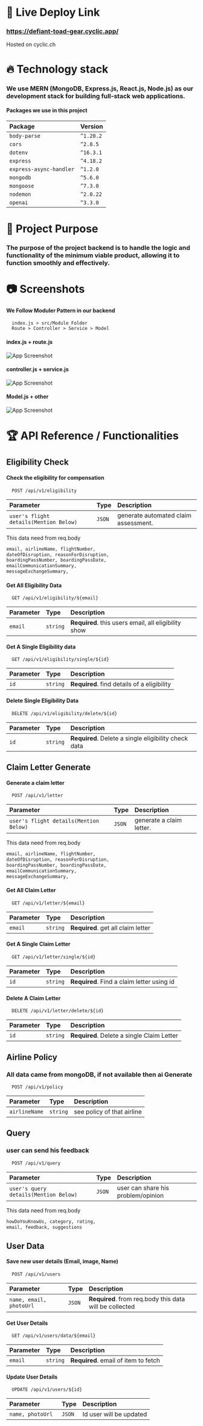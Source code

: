 # 🔗 Live Deploy Link

### https://defiant-toad-gear.cyclic.app/

Hosted on cyclic.ch

# 🔥 Technology stack

### We use MERN (MongoDB, Express.js, React.js, Node.js) as our development stack for building full-stack web applications.

#### Packages we use in this project

| Package                 | Version   |
| :---------------------- | :-------- |
| `body-parse`            | `^1.20.2` |
| `cors`                  | `^2.8.5`  |
| `dotenv`                | `^16.3.1` |
| `express`               | `^4.18.2` |
| `express-async-handler` | `^1.2.0`  |
| `mongodb`               | `^5.6.0`  |
| `mongoose`              | `^7.3.0`  |
| `nodemon`               | `^2.0.22` |
| `openai`                | `^3.3.0`  |

# 📗 Project Purpose

### The purpose of the project backend is to handle the logic and functionality of the minimum viable product, allowing it to function smoothly and effectively.

# 📷 Screenshots

#### We Follow Moduler Pattern in our backend

```http
  index.js > src/Module Folder
  Route > Controller > Service > Model
```

#### index.js + route.js

![App Screenshot](https://i.ibb.co/r4X9vG4/1png.png)

#### controller.js + service.js

![App Screenshot](https://i.ibb.co/ZggPDyC/2.png)

#### Model.js + other

![App Screenshot](https://i.ibb.co/B2m7kyN/3.png)

# 🏆 API Reference / Functionalities

## Eligibility Check

#### Check the eligibility for compensation

```http
  POST /api/v1/eligibility
```

| Parameter                              | Type   | Description                          |
| :------------------------------------- | :----- | :----------------------------------- |
| `user's flight details(Mention Below)` | `JSON` | generate automated claim assessment. |

This data need from req.body

```bash
email, airlineName, flightNumber,
dateOfDisruption, reasonForDisruption,
boardingPassNumber, boardingPassDate,
emailCommunicationSummary,
messageExchangeSummary,
```

#### Get All Eligibility Data

```http
  GET /api/v1/eligibility/${email}
```

| Parameter | Type     | Description                                          |
| :-------- | :------- | :--------------------------------------------------- |
| `email`   | `string` | **Required**. this users email, all eligibility show |

#### Get A Single Eligibility data

```http
  GET /api/v1/eligibility/single/${id}
```

| Parameter | Type     | Description                                 |
| :-------- | :------- | :------------------------------------------ |
| `id`      | `string` | **Required**. find details of a eligibility |

#### Delete Single Eligibility Data

```http
  DELETE /api/v1/eligibility/delete/${id}
```

| Parameter | Type     | Description                                          |
| :-------- | :------- | :--------------------------------------------------- |
| `id`      | `string` | **Required**. Delete a single eligibility check data |

## Claim Letter Generate

#### Generate a claim letter

```http
  POST /api/v1/letter
```

| Parameter                              | Type   | Description              |
| :------------------------------------- | :----- | :----------------------- |
| `user's flight details(Mention Below)` | `JSON` | generate a claim letter. |

This data need from req.body

```bash
email, airlineName, flightNumber,
dateOfDisruption, reasonForDisruption,
boardingPassNumber, boardingPassDate,
emailCommunicationSummary,
messageExchangeSummary,
```

#### Get All Claim Letter

```http
  GET /api/v1/letter/${email}
```

| Parameter | Type     | Description                        |
| :-------- | :------- | :--------------------------------- |
| `email`   | `string` | **Required**. get all claim letter |

#### Get A Single Claim Letter

```http
  GET /api/v1/letter/single/${id}
```

| Parameter | Type     | Description                                |
| :-------- | :------- | :----------------------------------------- |
| `id`      | `string` | **Required**. Find a claim letter using id |

#### Delete A Claim Letter

```http
  DELETE /api/v1/letter/delete/${id}
```

| Parameter | Type     | Description                                |
| :-------- | :------- | :----------------------------------------- |
| `id`      | `string` | **Required**. Delete a single Claim Letter |

## Airline Policy

### All data came from mongoDB, if not available then ai Generate

```http
  POST /api/v1/policy
```

| Parameter     | Type     | Description                |
| :------------ | :------- | :------------------------- |
| `airlineName` | `string` | see policy of that airline |

## Query

### user can send his feedback

```http
  POST /api/v1/query
```

| Parameter                             | Type   | Description                        |
| :------------------------------------ | :----- | :--------------------------------- |
| `user's query details(Mention Below)` | `JSON` | user can share his problem/opinion |

This data need from req.body

```bash
howDoYouKnowUs, category, rating,
email, feedback, suggestions
```

## User Data

#### Save new user details (Email, image, Name)

```http
  POST /api/v1/users
```

| Parameter               | Type   | Description                                             |
| :---------------------- | :----- | :------------------------------------------------------ |
| `name, email, photoUrl` | `JSON` | **Required**. from req.body this data will be collected |

#### Get User Details

```http
  GET /api/v1/users/data/${email}
```

| Parameter | Type     | Description                          |
| :-------- | :------- | :----------------------------------- |
| `email`   | `string` | **Required**. email of item to fetch |

#### Update User Details

```http
  UPDATE /api/v1/users/${id}
```

| Parameter         | Type   | Description             |
| :---------------- | :----- | :---------------------- |
| `name, photoUrl ` | `JSON` | Id user will be updated |
